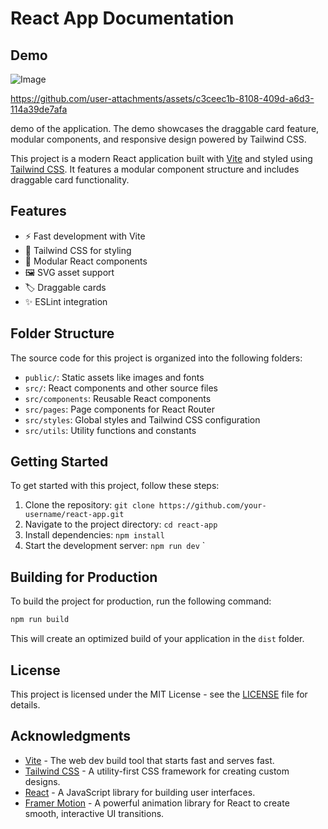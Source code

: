 # React App Documentation
## Demo

![Image](https://github.com/user-attachments/assets/c74a7468-c3f1-4c2d-9cf2-509c4183c1db) 

https://github.com/user-attachments/assets/c3ceec1b-8108-409d-a6d3-114a39de7afa

demo of the application.
The demo showcases the draggable card feature, modular components, and responsive design powered by Tailwind CSS.


This project is a modern React application built with [Vite](https://vitejs.dev/) and styled using [Tailwind CSS](https://tailwindcss.com/). It features a modular component structure and includes draggable card functionality.

## Features

- ⚡ Fast development with Vite
- 🎨 Tailwind CSS for styling
- 🧩 Modular React components
- 🖼️ SVG asset support
- 🏷️ Draggable cards
- ✨ ESLint integration

## Folder Structure

The source code for this project is organized into the following folders:

- `public/`: Static assets like images and fonts
- `src/`: React components and other source files
- `src/components`: Reusable React components
- `src/pages`: Page components for React Router
- `src/styles`: Global styles and Tailwind CSS configuration
- `src/utils`: Utility functions and constants

## Getting Started

To get started with this project, follow these steps:

1. Clone the repository: `git clone https://github.com/your-username/react-app.git`
2. Navigate to the project directory: `cd react-app`
3. Install dependencies: `npm install`
4. Start the development server: `npm run dev`
`

## Building for Production

To build the project for production, run the following command:

```bash
npm run build
```

This will create an optimized build of your application in the `dist` folder.

## License

This project is licensed under the MIT License - see the [LICENSE](LICENSE) file for details.

## Acknowledgments

- [Vite](https://vitejs.dev/) - The web dev build tool that starts fast and serves fast.
- [Tailwind CSS](https://tailwindcss.com/) - A utility-first CSS framework for creating custom designs.
- [React](https://reactjs.org/) - A JavaScript library for building user interfaces.
- [Framer Motion](https://www.framer.com/motion/) - A powerful animation library for React to create smooth, interactive UI transitions.
